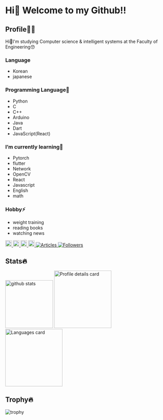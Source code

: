 # Hi👋 Welcome to my Github!!
## Profile👱‍♂️
Hi👋I'm studying Computer science & intelligent systems at the Faculty of Engineering😙
### Language
- Korean
- japanese

### Programming Language🔭
- Python
- C
- C++
- Arduino
- Java
- Dart
- JavaScript(React)

### I’m currently learning🌱
- Pytorch
- flutter
- Network
- OpenCV
- React
- Javascript
- English
- math

### Hobby⚡
- weight training
- reading books
- watching news

<p align="left">
  <a href="https://github.com/PARKUDP">
    <img height="20" src="https://komarev.com/ghpvc/?username=PARKUDP&color=orange&label=PROFILE+VIEWS" />
  </a>
  <a href="https://github.com/PARKUDP">
    <img height="20" src="https://img.shields.io/github/followers/PARKUDP?label=follow&logo=github&style=flat" />
  </a>
   <a href="https://qiita.com/PARK_UDP">
    <img height="20" src="https://qiita-badge.apiapi.app/s/PARK_UDP/posts.svg" />
  </a>
  <a href="https://qiita.com/PARK_UDP">
    <img height="20" src="https://qiita-badge.apiapi.app/s/PARK_UDP/contributions.svg" />
  </a>
  <a href="https://zenn.dev/park_udp">
    <img src="https://badgen.org/img/zenn/park_udp/articles?style=plastic" alt="Articles" />
  </a>
  <a href="https://zenn.dev/park_udp">
    <img src="https://badgen.org/img/zenn/park_udp/followers?style=plastic" alt="Followers" />
  </a>
</p>

## Stats🔥
<p align="left"> 
  <img alt="github stats" height="150px" src="https://github-readme-stats.vercel.app/api?username=PARKUDP&theme=onedark&show_icons=ture" />
  
  <img alt="Profile details card" height="180px" src="http://github-profile-summary-cards.vercel.app/api/cards/profile-details?username=PARKUDP&theme=gruvbox" />
  
  <img alt="Languages card" height="180px" src="https://github-readme-stats.vercel.app/api/top-langs/?username={PARKUDP}" />
</p>

## Trophy🔥
![trophy](https://github-profile-trophy.vercel.app/?username=PARKUDP&theme=onedark)
